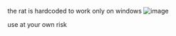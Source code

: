 the rat is hardcoded to work only on windows
![image](https://github.com/grvewprowegkofpew/arkhack/assets/171929248/71c2a426-17c9-4b51-b800-0b7f5e553eb2)

use at your own risk
